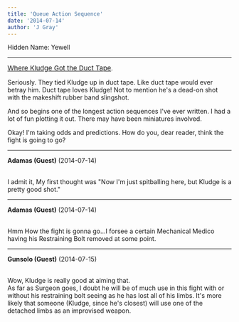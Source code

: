```yaml
---
title: 'Queue Action Sequence'
date: '2014-07-14'
author: 'J Gray'
---
```


<p>Hidden Name: Yewell</p><hr><p><a href="http://mysteriesofthearcana.com/comics/489/" target="_blank" style="font-size: 15px;">Where Kludge Got the Duct Tape</a>.</p><p>Seriously. They tied Kludge up in duct tape. Like duct tape would ever betray him. Duct tape loves Kludge! Not to mention he's a dead-on shot with the makeshift rubber band slingshot.</p><p>And so begins one of the longest action sequences I've ever written. I had a lot of fun plotting it out. There may have been miniatures involved.</p><p>Okay! I'm taking odds and predictions. How do you, dear reader, think the fight is going to go?</p>

---
**Adamas (Guest)** (2014-07-14)

<br> I admit it, My first thought was "Now I'm just spitballing here, but Kludge is a pretty good shot."<br>

---
**Adamas (Guest)** (2014-07-14)

<br> Hmm How the fight is gonna go...I forsee a certain Mechanical Medico having his Restraining Bolt removed at some point. <br>

---
**Gunsolo (Guest)** (2014-07-15)

<br> Wow, Kludge is really good at aiming that.<br>As far as Surgeon goes, I doubt he will be of much use in this fight with or without his restraining bolt seeing as he has lost all of his limbs. It's more likely that someone (Kludge, since he's closest) will use one of the detached limbs as an improvised weapon.<br>

